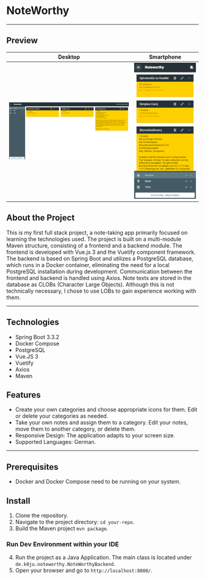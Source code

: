 # NoteWorthy

------

## Preview
| Desktop | Smartphone |
| --- | --- |
| ![Desktop](./assets/noteworthy_desktop.png) | ![Smartphone](./assets/noteworthy_smartphone.png) |

## About the Project
This is my first full stack project, a note-taking app primarily focused on learning the technologies used. The project is built on a multi-module Maven structure, consisting of a frontend and a backend module. The frontend is developed with Vue.js 3 and the Vuetify component framework. The backend is based on Spring Boot and utilizes a PostgreSQL database, which runs in a Docker container, eliminating the need for a local PostgreSQL installation during development. Communication between the frontend and backend is handled using Axios. Note texts are stored in the database as CLOBs (Character Large Objects). Although this is not technically necessary, I chose to use LOBs to gain experience working with them.

------

## Technologies

* Spring Boot 3.3.2
* Docker Compose
* PostgreSQL
* Vue.JS 3
* Vuetify
* Axios
* Maven

## Features

* Create your own categories and choose appropriate icons for them. Edit or delete your categories as needed.
* Take your own notes and assign them to a category. Edit your notes, move them to another category, or delete them.
* Responsive Design: The application adapts to your screen size.
* Supported Languages: German.

------
## Prerequisites

* Docker and Docker Compose need to be running on your system.

## Install

1. Clone the repository.
2. Navigate to the project directory: `cd your-repo`.
3. Build the Maven project `mvn package`.

### Run Dev Environment within your IDE
4. Run the project as a Java Application. The main class is located under `de.k0ju.noteworthy.NoteWorthyBackend`.
5. Open your browser and go to `http://localhost:8080/`.